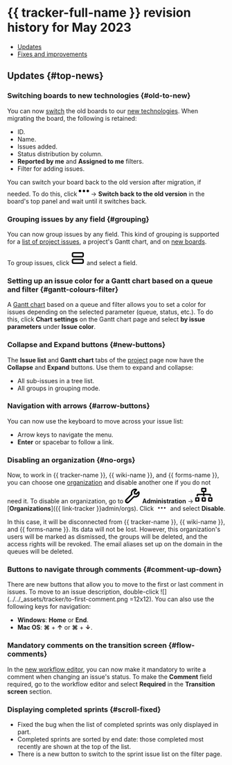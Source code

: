 # {{ tracker-full-name }} revision history for May 2023

* [Updates](#top-news)
* [Fixes and improvements](#fixes)

## Updates {#top-news}

### Switching boards to new technologies {#old-to-new}

You can now [switch](../manager/boards-convertor.md) the old boards to our [new technologies](../manager/agile-new.md). When migrating the board, the following is retained:
* ID.
* Name.
* Issues added.
* Status distribution by column.
* **Reported by me** and **Assigned to me** filters.
* Filter for adding issues.

You can switch your board back to the old version after migration, if needed. To do this, click ![](../../_assets/tracker/svg/actions.svg) → **Switch back to the old version** in the board's top panel and wait until it switches back.

### Grouping issues by any field {#grouping}

You can now group issues by any field. This kind of grouping is supported for a [list of project issues](../manager/project-list.md), a project's Gantt chart, and on [new boards](../manager/agile-new.md).

To group issues, click ![](../../_assets/tracker/svg/group.svg) and select a field.

### Setting up an issue color for a Gantt chart based on a queue and filter {#gantt-colours-filter}

A [Gantt chart](../gantt/project.md) based on a queue and filter allows you to set a color for issues depending on the selected parameter (queue, status, etc.). To do this, click **Chart settings** on the Gantt chart page and select **by issue parameters** under **Issue color**.

### **Collapse** and **Expand** buttons {#new-buttons}

The **Issue list** and **Gantt chart** tabs of the [project](../manager/project-new.md) page now have the **Collapse** and **Expand** buttons. Use them to expand and collapse:
* All sub-issues in a tree list.
* All groups in grouping mode.

### Navigation with arrows {#arrow-buttons}

You can now use the keyboard to move across your issue list:

* Arrow keys to navigate the menu.
* **Enter** or spacebar to follow a link.


### Disabling an organization {#no-orgs}

Now, to work in {{ tracker-name }}, {{ wiki-name }}, and {{ forms-name }}, you can choose one [organization](../cloud-vs-360.md) and disable another one if you do not need it. To disable an organization, go to ![](../../_assets/tracker/svg/admin.svg) **Administration** → ![](../../_assets/tracker/svg/organizations.svg) [**Organizations**]({{ link-tracker }}admin/orgs). Click ![](../../_assets/tracker/dots.png) and select **Disable**.

In this case, it will be disconnected from {{ tracker-name }}, {{ wiki-name }}, and {{ forms-name }}. Its data will not be lost. However, this organization's users will be marked as dismissed, the groups will be deleted, and the access rights will be revoked. The email aliases set up on the domain in the queues will be deleted.


### Buttons to navigate through comments {#comment-up-down}

There are new buttons that allow you to move to the first or last comment in issues. To move to an issue description, double-click ![](../../_assets/tracker/to-first-comment.png =12x12).
You can also use the following keys for navigation:

* **Windows**: **Home** or **End**.
* **Mac OS**: **⌘** + **↑** or **⌘** + **↓**.

### Mandatory comments on the transition screen {#flow-comments}

In the [new workflow editor](../manager/workflow.md), you can now make it mandatory to write a comment when changing an issue's status. To make the **Comment** field required, go to the workflow editor and select&nbsp;**Required** in the **Transition screen** section.

### Displaying completed sprints {#scroll-fixed}

* Fixed the bug when the list of completed sprints was only displayed in part.
* Completed sprints are sorted by end date: those completed most recently are shown at the top of the list.
* There is a new button to switch to the sprint issue list on the filter page.

